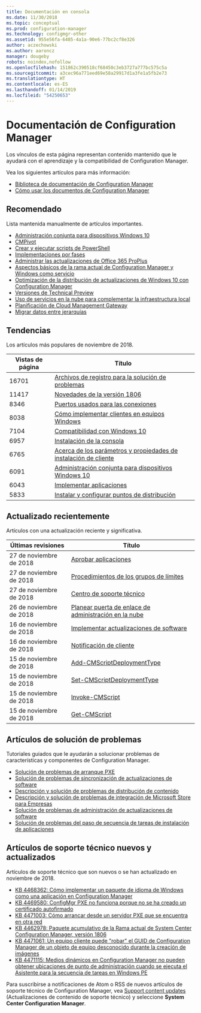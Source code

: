 ```yaml
---
title: Documentación en consola
ms.date: 11/30/2018
ms.topic: conceptual
ms.prod: configuration-manager
ms.technology: configmgr-other
ms.assetid: 955e56fa-6485-4a1a-90e6-77bc2cf8e326
author: aczechowski
ms.author: aaroncz
manager: dougeby
robots: noindex,nofollow
ms.openlocfilehash: 151862c390518cf68450c3eb3727a777bc575c5a
ms.sourcegitcommit: a3cec96a771eed69e58a29917d1a3fe1a5fb2e73
ms.translationtype: HT
ms.contentlocale: es-ES
ms.lasthandoff: 01/14/2019
ms.locfileid: "54250653"
---
```

<!-- 
- Feature 1357546
- This page displays in-console, under the Community workspace, Documentation node. 
- Don't use any relative links; must be full https://docs.microsoft.com and language neutral
- Process: https://microsoft.sharepoint.com/teams/ConfigMgr/Documents/ContentPub/Data%20collection%20process%20for%20Feature%201357546%20In-console%20documentation.docx?web=1
-->


# <a name="configuration-manager-documentation"></a>Documentación de Configuration Manager
Los vínculos de esta página representan contenido mantenido que le ayudará con el aprendizaje y la compatibilidad de Configuration Manager. 

Vea los siguientes artículos para más información:
- [Biblioteca de documentación de Configuration Manager](https://docs.microsoft.com/sccm)  
- [Cómo usar los documentos de Configuration Manager](https://docs.microsoft.com/sccm/core/understand/use-docs)



## <a name="recommended"></a>Recomendado 
Lista mantenida manualmente de artículos importantes.

- [Administración conjunta para dispositivos Windows 10](https://docs.microsoft.com/sccm/comanage/overview)  
- [CMPivot](https://docs.microsoft.com/sccm/core/servers/manage/cmpivot)  
- [Crear y ejecutar scripts de PowerShell](https://docs.microsoft.com/sccm/apps/deploy-use/create-deploy-scripts)  
- [Implementaciones por fases](https://docs.microsoft.com/sccm/osd/deploy-use/create-phased-deployment-for-task-sequence)  
- [Administrar las actualizaciones de Office 365 ProPlus](https://docs.microsoft.com/sccm/sum/deploy-use/manage-office-365-proplus-updates)  
- [Aspectos básicos de la rama actual de Configuration Manager y Windows como servicio](https://docs.microsoft.com/sccm/core/understand/configuration-manager-and-windows-as-service)
- [Optimización de la distribución de actualizaciones de Windows 10 con Configuration Manager](https://docs.microsoft.com/sccm/sum/deploy-use/optimize-windows-10-update-delivery)
- [Versiones de Technical Preview](https://docs.microsoft.com/sccm/core/get-started/technical-preview)
- [Uso de servicios en la nube para complementar la infraestructura local](https://docs.microsoft.com/sccm/core/understand/use-cloud-services)
- [Planificación de Cloud Management Gateway](https://docs.microsoft.com/sccm/core/clients/manage/plan-cloud-management-gateway)
- [Migrar datos entre jerarquías](https://docs.microsoft.com/sccm/core/migration/migrate-data-between-hierarchies)



## <a name="trending"></a>Tendencias
Los artículos más populares de noviembre de 2018.

 | Vistas de página | Título | 
 |------------|-------| 
 | 16701 | [Archivos de registro para la solución de problemas](https://docs.microsoft.com/sccm/core/plan-design/hierarchy/log-files) | 
 | 11417 | [Novedades de la versión 1806](https://docs.microsoft.com/sccm/core/plan-design/changes/whats-new-in-version-1806) | 
 | 8346 | [Puertos usados para las conexiones](https://docs.microsoft.com/sccm/core/plan-design/hierarchy/ports) | 
 | 8038 | [Cómo implementar clientes en equipos Windows](https://docs.microsoft.com/sccm/core/clients/deploy/deploy-clients-to-windows-computers) | 
 | 7104 | [Compatibilidad con Windows 10](https://docs.microsoft.com/sccm/core/plan-design/configs/support-for-windows-10) | 
 | 6957 | [Instalación de la consola](https://docs.microsoft.com/sccm/core/servers/deploy/install/install-consoles) | 
 | 6765 | [Acerca de los parámetros y propiedades de instalación de cliente](https://docs.microsoft.com/sccm/core/clients/deploy/about-client-installation-properties) | 
 | 6091 | [Administración conjunta para dispositivos Windows 10](https://docs.microsoft.com/sccm/comanage/overview) | 
 | 6043 | [Implementar aplicaciones](https://docs.microsoft.com/sccm/apps/deploy-use/deploy-applications) | 
 | 5833 | [Instalar y configurar puntos de distribución](https://docs.microsoft.com/sccm/core/servers/deploy/configure/install-and-configure-distribution-points) | 



## <a name="recently-updated"></a>Actualizado recientemente
Artículos con una actualización reciente y significativa.

 | Últimas revisiones | Título | 
 |---------------|-------|
 | 27 de noviembre de 2018 | [Aprobar aplicaciones](https://docs.microsoft.com/sccm/apps/deploy-use/app-approval) | 
 | 27 de noviembre de 2018 | [Procedimientos de los grupos de límites](https://docs.microsoft.com/sccm/core/servers/deploy/configure/boundary-group-procedures) | 
 | 27 de noviembre de 2018 | [Centro de soporte técnico](https://docs.microsoft.com/sccm/core/support/support-center) | 
 | 26 de noviembre de 2018 | [Planear puerta de enlace de administración en la nube](https://docs.microsoft.com/sccm/core/clients/manage/cmg/plan-cloud-management-gateway) | 
 | 16 de noviembre de 2018 | [Implementar actualizaciones de software](https://docs.microsoft.com/sccm/sum/deploy-use/deploy-software-updates) | 
 | 16 de noviembre de 2018 | [Notificación de cliente](https://docs.microsoft.com/sccm/core/clients/manage/client-notification) | 
 | 15 de noviembre de 2018 | [Add-CMScriptDeploymentType](https://docs.microsoft.com/powershell/module/configurationmanager/add-cmscriptdeploymenttype) | 
 | 15 de noviembre de 2018 | [Set-CMScriptDeploymentType](https://docs.microsoft.com/powershell/module/configurationmanager/set-cmscriptdeploymenttype) | 
 | 15 de noviembre de 2018 | [Invoke-CMScript](https://docs.microsoft.com/powershell/module/configurationmanager/invoke-cmscript) | 
 | 15 de noviembre de 2018 | [Get-CMScript](https://docs.microsoft.com/powershell/module/configurationmanager/get-cmscript) | 



## <a name="troubleshooting-articles"></a>Artículos de solución de problemas
Tutoriales guiados que le ayudarán a solucionar problemas de características y componentes de Configuration Manager.

- [Solución de problemas de arranque PXE](https://support.microsoft.com/help/4468612)
- [Solución de problemas de sincronización de actualizaciones de software](https://support.microsoft.com/help/10059)
- [Descripción y solución de problemas de distribución de contenido](https://support.microsoft.com/help/4000401)
- [Descripción y solución de problemas de integración de Microsoft Store para Empresas](https://support.microsoft.com/help/4010214)
- [Solución de problemas de administración de actualizaciones de software](https://support.microsoft.com/help/10680)
- [Solución de problemas del paso de secuencia de tareas de instalación de aplicaciones](https://support.microsoft.com/help/18408/)



## <a name="new-and-updated-support-articles"></a>Artículos de soporte técnico nuevos y actualizados
Artículos de soporte técnico que son nuevos o se han actualizado en noviembre de 2018.

- [KB 4468362: Cómo implementar un paquete de idioma de Windows como una aplicación en Configuration Manager](https://support.microsoft.com/help/4468362)
- [KB 4469580: ConfigMgr PXE no funciona porque no se ha creado un certificado autofirmado](https://support.microsoft.com/help/4469580/)
- [KB 4471003: Cómo arrancar desde un servidor PXE que se encuentra en otra red](https://support.microsoft.com/help/4471003)
- [KB 4462978: Paquete acumulativo de la Rama actual de System Center Configuration Manager, versión 1806](https://support.microsoft.com/help/4462978)
- [KB 4471061: Un equipo cliente puede "robar" el GUID de Configuration Manager de un objeto de equipo desconocido durante la creación de imágenes](https://support.microsoft.com/help/4471061)
- [KB 4471115: Medios dinámicos en Configuration Manager no pueden obtener ubicaciones de punto de administración cuando se ejecuta el Asistente para la secuencia de tareas en Windows PE](https://support.microsoft.com/help/4471115)


Para suscribirse a notificaciones de Atom o RSS de nuevos artículos de soporte técnico de Configuration Manager, vea [Support content updates](https://support.microsoft.com/help/4089498/) (Actualizaciones de contenido de soporte técnico) y seleccione **System Center Configuration Manager**.  
